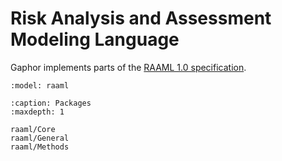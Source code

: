# Risk Analysis and Assessment Modeling Language

Gaphor implements parts of the [RAAML 1.0 specification](https://www.omg.org/spec/RAAML).


```{diagram} RAAML diagram
:model: raaml
```

```{toctree}
:caption: Packages
:maxdepth: 1

raaml/Core
raaml/General
raaml/Methods
```
